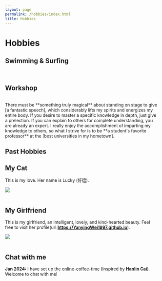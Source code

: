 ```yaml
---
layout: page
permalink: /hobbies/index.html
title: Hobbies
---
```


# Hobbies

## Swimming & Surfing

<div class="third">

</div>
<br>

## Workshop

<div class="third">

</div>
<br>There must be **something truly magical** about standing on stage to give [a fantastic speech], which considerably lifts my spirits and energizes my entire body. If you desire to master a specific knowledge in depth, just give a prelection. If you can explain to others for complete understanding, you are already an expert. I really enjoy the accomplishment of imparting my knowledge to others, so what I strive for is to be **a student's favorite professor** at the [best universities in my hometown].

[a fantastic speech]:https://youtu.be/Dzx84KpGNoE
[best universities in my hometown]:https://www.fzu.edu.cn/


## Past Hobbies


## My Cat

This is my love. Her name is Lucky (好运).

<div>
<img src="/images/MyDog.JPG">
</div>
<br>

## My Girlfriend

This is my girlfriend, an intelligent, lovely, and kind-hearted beauty. Feel free to visit her profile(url:**https://YanyingWei1997.github.io**).

<div>
<img src="/images/MyGirlfriend_1.JPG">
</div>
<br>


## Chat with me

**Jan 2024:** I have set up the [online-coffee-time](https://calendly.com/lancecai/meet-with-lance) (Inspired by **[Hanlin Cai](https://elliottwu.com/)**). Welcome to chat with me!



